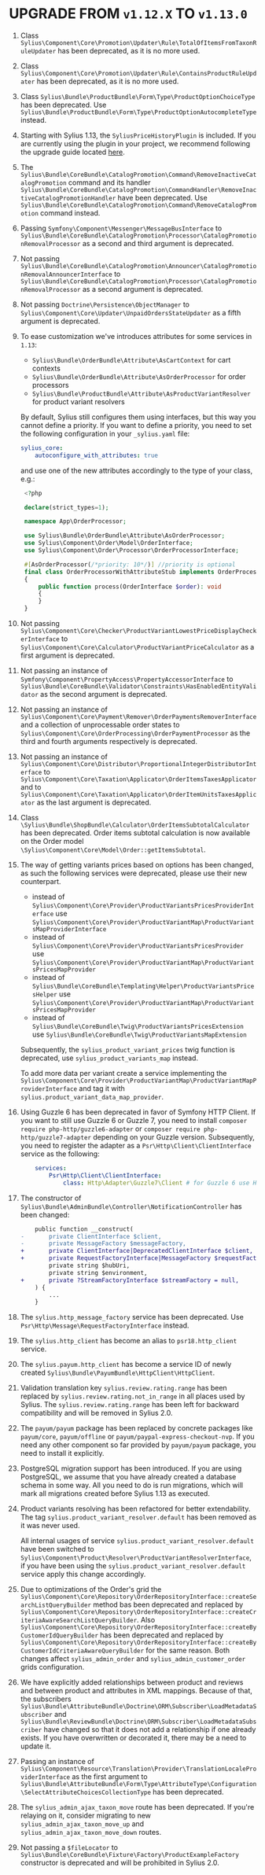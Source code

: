 # UPGRADE FROM `v1.12.X` TO `v1.13.0`

1. Class `Sylius\Component\Core\Promotion\Updater\Rule\TotalOfItemsFromTaxonRuleUpdater` has been deprecated, as it is no more used.

1. Class `Sylius\Component\Core\Promotion\Updater\Rule\ContainsProductRuleUpdater` has been deprecated, as it is no more used.

1. Class `Sylius\Bundle\ProductBundle\Form\Type\ProductOptionChoiceType` has been deprecated.
   Use `Sylius\Bundle\ProductBundle\Form\Type\ProductOptionAutocompleteType` instead.

1. Starting with Sylius 1.13, the `SyliusPriceHistoryPlugin` is included.
   If you are currently using the plugin in your project, we recommend following the upgrade guide located [here](UPGRADE-FROM-1.12-WITH-PRICE-HISTORY-PLUGIN-TO-1.13.md).

1. The `Sylius\Bundle\CoreBundle\CatalogPromotion\Command\RemoveInactiveCatalogPromotion` command and its handler
   `Sylius\Bundle\CoreBundle\CatalogPromotion\CommandHandler\RemoveInactiveCatalogPromotionHandler` have been deprecated.
   Use `Sylius\Bundle\CoreBundle\CatalogPromotion\Command\RemoveCatalogPromotion` command instead.

1. Passing `Symfony\Component\Messenger\MessageBusInterface` to `Sylius\Bundle\CoreBundle\CatalogPromotion\Processor\CatalogPromotionRemovalProcessor`
   as a second and third argument is deprecated.

1. Not passing `Sylius\Bundle\CoreBundle\CatalogPromotion\Announcer\CatalogPromotionRemovalAnnouncerInterface` to `Sylius\Bundle\CoreBundle\CatalogPromotion\Processor\CatalogPromotionRemovalProcessor`
   as a second argument is deprecated.

1. Not passing `Doctrine\Persistence\ObjectManager` to `Sylius\Component\Core\Updater\UnpaidOrdersStateUpdater`
   as a fifth argument is deprecated.

1. To ease customization we've introduces attributes for some services in `1.13`:
   - `Sylius\Bundle\OrderBundle\Attribute\AsCartContext` for cart contexts
   - `Sylius\Bundle\OrderBundle\Attribute\AsOrderProcessor` for order processors
   - `Sylius\Bundle\ProductBundle\Attribute\AsProductVariantResolver` for product variant resolvers

   By default, Sylius still configures them using interfaces, but this way you cannot define a priority.
   If you want to define a priority, you need to set the following configuration in your `_sylius.yaml` file:
   ```yaml
   sylius_core:
       autoconfigure_with_attributes: true
   ```
   and use one of the new attributes accordingly to the type of your class, e.g.:
   ```php
    <?php

    declare(strict_types=1);

    namespace App\OrderProcessor;

    use Sylius\Bundle\OrderBundle\Attribute\AsOrderProcessor;
    use Sylius\Component\Order\Model\OrderInterface;
    use Sylius\Component\Order\Processor\OrderProcessorInterface;

    #[AsOrderProcessor(/*priority: 10*/)] //priority is optional
    final class OrderProcessorWithAttributeStub implements OrderProcessorInterface
    {
        public function process(OrderInterface $order): void
        {
        }
    }
   ```

1. Not passing `Sylius\Component\Core\Checker\ProductVariantLowestPriceDisplayCheckerInterface` 
   to `Sylius\Component\Core\Calculator\ProductVariantPriceCalculator`
   as a first argument is deprecated.

1. Not passing an instance of `Symfony\Component\PropertyAccess\PropertyAccessorInterface`
   to `Sylius\Bundle\CoreBundle\Validator\Constraints\HasEnabledEntityValidator`
   as the second argument is deprecated.

1. Not passing an instance of `Sylius\Component\Core\Payment\Remover\OrderPaymentsRemoverInterface`
   and a collection of unprocessable order states to `Sylius\Component\Core\OrderProcessing\OrderPaymentProcessor`
   as the third and fourth arguments respectively is deprecated.

1. Not passing an instance of `Sylius\Component\Core\Distributor\ProportionalIntegerDistributorInterface`
   to `Sylius\Component\Core\Taxation\Applicator\OrderItemsTaxesApplicator` and to `Sylius\Component\Core\Taxation\Applicator\OrderItemUnitsTaxesApplicator`
   as the last argument is deprecated.

1. Class `\Sylius\Bundle\ShopBundle\Calculator\OrderItemsSubtotalCalculator` has been deprecated. Order items subtotal calculation
   is now available on the Order model `\Sylius\Component\Core\Model\Order::getItemsSubtotal`.

1. The way of getting variants prices based on options has been changed,
   as such the following services were deprecated, please use their new counterpart.
   * instead of `Sylius\Component\Core\Provider\ProductVariantsPricesProviderInterface` use `Sylius\Component\Core\Provider\ProductVariantMap\ProductVariantsMapProviderInterface`
   * instead of `Sylius\Component\Core\Provider\ProductVariantsPricesProvider` use `Sylius\Component\Core\Provider\ProductVariantMap\ProductVariantsPricesMapProvider`
   * instead of `Sylius\Bundle\CoreBundle\Templating\Helper\ProductVariantsPricesHelper` use `Sylius\Component\Core\Provider\ProductVariantMap\ProductVariantsPricesMapProvider`
   * instead of `Sylius\Bundle\CoreBundle\Twig\ProductVariantsPricesExtension` use `Sylius\Bundle\CoreBundle\Twig\ProductVariantsMapExtension`

   Subsequently, the `sylius_product_variant_prices` twig function is deprecated, use `sylius_product_variants_map` instead.

   To add more data per variant create a service implementing the `Sylius\Component\Core\Provider\ProductVariantMap\ProductVariantMapProviderInterface` and tag it with `sylius.product_variant_data_map_provider`.

1. Using Guzzle 6 has been deprecated in favor of Symfony HTTP Client. If you want to still use Guzzle 6 or Guzzle 7,
   you need to install `composer require php-http/guzzle6-adapter` or `composer require php-http/guzzle7-adapter`
   depending on your Guzzle version.
   Subsequently, you need to register the adapter as a `Psr\Http\Client\ClientInterface` service as the following:
    ```yaml
        services:
            Psr\Http\Client\ClientInterface:
                class: Http\Adapter\Guzzle7\Client # for Guzzle 6 use Http\Adapter\Guzzle6\Client instead
    ```

1. The constructor of `Sylius\Bundle\AdminBundle\Controller\NotificationController` has been changed:

    ```diff
        public function __construct(
    -       private ClientInterface $client,
    -       private MessageFactory $messageFactory,
    +       private ClientInterface|DeprecatedClientInterface $client,
    +       private RequestFactoryInterface|MessageFactory $requestFactory,
            private string $hubUri,
            private string $environment,
    +       private ?StreamFactoryInterface $streamFactory = null,
        ) {
            ...
        }
    ```

1. The `sylius.http_message_factory` service has been deprecated. Use `Psr\Http\Message\RequestFactoryInterface` instead.

1. The `sylius.http_client` has become an alias to `psr18.http_client` service.

1. The `sylius.payum.http_client` has become a service ID of newly created `Sylius\Bundle\PayumBundle\HttpClient\HttpClient`.

1. Validation translation key `sylius.review.rating.range` has been replaced by `sylius.review.rating.not_in_range` in all places used by Sylius. The `sylius.review.rating.range` has been left for backward compatibility and will be removed in Sylius 2.0.

1. The `payum/payum` package has been replaced by concrete packages like `payum/core`, `payum/offline` or `payum/paypal-express-checkout-nvp`. If you need any other component so far provided by `payum/payum` package, you need to install it explicitly.

1. PostgreSQL migration support has been introduced. If you are using PostgreSQL, we assume that you have already created a database schema in some way.
   All you need to do is run migrations, which will mark all migrations created before Sylius 1.13 as executed.

1. Product variants resolving has been refactored for better extendability.
   The tag `sylius.product_variant_resolver.default` has been removed as it was never used.

   All internal usages of service `sylius.product_variant_resolver.default` have been switched to `Sylius\Component\Product\Resolver\ProductVariantResolverInterface`, if you have been using the
   `sylius.product_variant_resolver.default` service apply this change accordingly.

1. Due to optimizations of the Order's grid the `Sylius\Component\Core\Repository\OrderRepositoryInterface::createSearchListQueryBuilder` method bas been deprecated and replaced by `Sylius\Component\Core\Repository\OrderRepositoryInterface::createCriteriaAwareSearchListQueryBuilder`.
   Also `Sylius\Component\Core\Repository\OrderRepositoryInterface::createByCustomerIdQueryBuilder` has been deprecated and replaced by `Sylius\Component\Core\Repository\OrderRepositoryInterface::createByCustomerIdCriteriaAwareQueryBuilder` for the same reason. Both changes affect
   `sylius_admin_order` and `sylius_admin_customer_order` grids configuration.

1. We have explicitly added relationships between product and reviews and between product and attributes in XML mappings.
   Because of that, the subscribers `Sylius\Bundle\AttributeBundle\Doctrine\ORM\Subscriber\LoadMetadataSubscriber` 
   and `Sylius\Bundle\ReviewBundle\Doctrine\ORM\Subscriber\LoadMetadataSubscriber` have changed so that it does not add 
   a relationship if one already exists. If you have overwritten or decorated it, there may be a need to update it. 

1. Passing an instance of `Sylius\Component\Resource\Translation\Provider\TranslationLocaleProviderInterface` as the first argument
    to `Sylius\Bundle\AttributeBundle\Form\Type\AttributeType\Configuration\SelectAttributeChoicesCollectionType` has been deprecated.

1. The `sylius_admin_ajax_taxon_move` route has been deprecated. If you're relaying on it, consider migrating to new
    `sylius_admin_ajax_taxon_move_up` and `sylius_admin_ajax_taxon_move_down` routes.

1. Not passing a `$fileLocator` to `Sylius\Bundle\CoreBundle\Fixture\Factory\ProductExampleFactory` constructor is deprecated and will be prohibited in Sylius 2.0.
